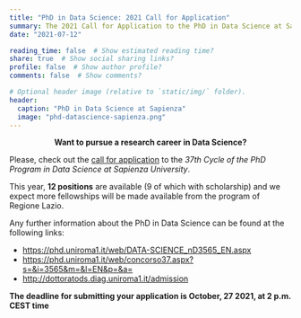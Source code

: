 ```yaml
---
title: "PhD in Data Science: 2021 Call for Application"
summary: The 2021 Call for Application to the PhD in Data Science at Sapienza University is open!
date: "2021-07-12"

reading_time: false  # Show estimated reading time?
share: true  # Show social sharing links?
profile: false  # Show author profile?
comments: false  # Show comments?

# Optional header image (relative to `static/img/` folder).
header:
  caption: "PhD in Data Science at Sapienza"
  image: "phd-datascience-sapienza.png"
---
```


<center><b>Want to pursue a research career in Data Science?</b></center>

Please, check out the [call for application](https://www.uniroma1.it/en/pagina/phd-programmes) to the _37th Cycle of the PhD Program in Data Science at Sapienza University_.

This year, **12 positions** are available (9 of which with scholarship) and we expect more fellowships will be made available from the program of Regione Lazio.

Any further information about the PhD in Data Science can be found at the following links:

* https://phd.uniroma1.it/web/DATA-SCIENCE_nD3565_EN.aspx
* https://phd.uniroma1.it/web/concorso37.aspx?s=&i=3565&m=&l=EN&p=&a= 
* http://dottoratods.diag.uniroma1.it/admission

**The deadline for submitting your application is October, 27 2021, at 2 p.m. CEST time**
